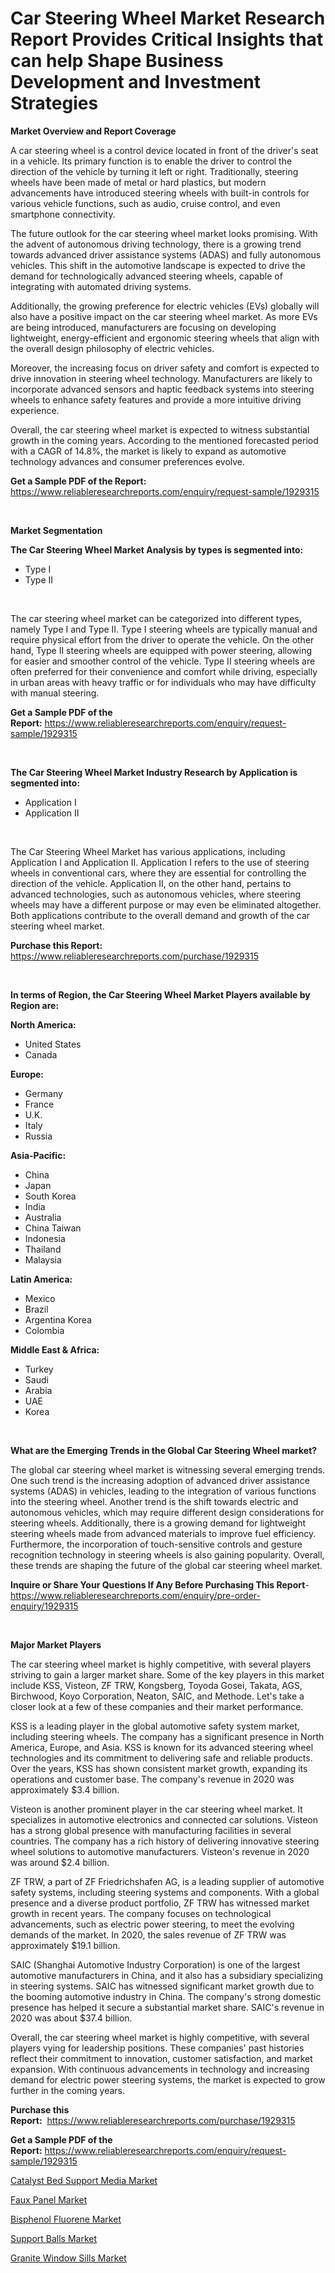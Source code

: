 <p><h1>Car Steering Wheel Market Research Report Provides Critical Insights that can help Shape Business Development and Investment Strategies</h1></p><p><strong>Market Overview and Report Coverage</strong></p>
<p><p>A car steering wheel is a control device located in front of the driver's seat in a vehicle. Its primary function is to enable the driver to control the direction of the vehicle by turning it left or right. Traditionally, steering wheels have been made of metal or hard plastics, but modern advancements have introduced steering wheels with built-in controls for various vehicle functions, such as audio, cruise control, and even smartphone connectivity.</p><p>The future outlook for the car steering wheel market looks promising. With the advent of autonomous driving technology, there is a growing trend towards advanced driver assistance systems (ADAS) and fully autonomous vehicles. This shift in the automotive landscape is expected to drive the demand for technologically advanced steering wheels, capable of integrating with automated driving systems.</p><p>Additionally, the growing preference for electric vehicles (EVs) globally will also have a positive impact on the car steering wheel market. As more EVs are being introduced, manufacturers are focusing on developing lightweight, energy-efficient and ergonomic steering wheels that align with the overall design philosophy of electric vehicles.</p><p>Moreover, the increasing focus on driver safety and comfort is expected to drive innovation in steering wheel technology. Manufacturers are likely to incorporate advanced sensors and haptic feedback systems into steering wheels to enhance safety features and provide a more intuitive driving experience.</p><p>Overall, the car steering wheel market is expected to witness substantial growth in the coming years. According to the mentioned forecasted period with a CAGR of 14.8%, the market is likely to expand as automotive technology advances and consumer preferences evolve.</p></p>
<p><strong>Get a Sample PDF of the Report:</strong> <a href="https://www.reliableresearchreports.com/enquiry/request-sample/1929315">https://www.reliableresearchreports.com/enquiry/request-sample/1929315</a></p>
<p>&nbsp;</p>
<p><strong>Market Segmentation</strong></p>
<p><strong>The Car Steering Wheel Market Analysis by types is segmented into:</strong></p>
<p><ul><li>Type I</li><li>Type II</li></ul></p>
<p>&nbsp;</p>
<p><p>The car steering wheel market can be categorized into different types, namely Type I and Type II. Type I steering wheels are typically manual and require physical effort from the driver to operate the vehicle. On the other hand, Type II steering wheels are equipped with power steering, allowing for easier and smoother control of the vehicle. Type II steering wheels are often preferred for their convenience and comfort while driving, especially in urban areas with heavy traffic or for individuals who may have difficulty with manual steering.</p></p>
<p><strong>Get a Sample PDF of the Report:</strong>&nbsp;<a href="https://www.reliableresearchreports.com/enquiry/request-sample/1929315">https://www.reliableresearchreports.com/enquiry/request-sample/1929315</a></p>
<p>&nbsp;</p>
<p><strong>The Car Steering Wheel Market Industry Research by Application is segmented into:</strong></p>
<p><ul><li>Application I</li><li>Application II</li></ul></p>
<p>&nbsp;</p>
<p><p>The Car Steering Wheel Market has various applications, including Application I and Application II. Application I refers to the use of steering wheels in conventional cars, where they are essential for controlling the direction of the vehicle. Application II, on the other hand, pertains to advanced technologies, such as autonomous vehicles, where steering wheels may have a different purpose or may even be eliminated altogether. Both applications contribute to the overall demand and growth of the car steering wheel market.</p></p>
<p><strong>Purchase this Report:</strong>&nbsp; <a href="https://www.reliableresearchreports.com/purchase/1929315">https://www.reliableresearchreports.com/purchase/1929315</a></p>
<p>&nbsp;</p>
<p><strong>In terms of Region, the Car Steering Wheel Market Players available by Region are:</strong></p>
<p>
    <p> <strong> North America: </strong>
        <ul>
            <li>United States</li>
            <li>Canada</li>
        </ul>
        </p> 
    <p> <strong> Europe: </strong>
        <ul>
            <li>Germany</li>
            <li>France</li>
            <li>U.K.</li>
            <li>Italy</li>
            <li>Russia</li>
        </ul>
        </p> 
    <p> <strong> Asia-Pacific: </strong>
        <ul>
            <li>China</li>
            <li>Japan</li>
            <li>South Korea</li>
            <li>India</li>
            <li>Australia</li>
            <li>China Taiwan</li>
            <li>Indonesia</li>
            <li>Thailand</li>
            <li>Malaysia</li>
        </ul>
        </p> 
    <p> <strong> Latin America: </strong>
        <ul>
            <li>Mexico</li>
            <li>Brazil</li>
            <li>Argentina Korea</li>
            <li>Colombia</li>
        </ul>
        </p> 
    <p> <strong> Middle East & Africa: </strong>
        <ul>
            <li>Turkey</li>
            <li>Saudi</li>
            <li>Arabia</li>
            <li>UAE</li>
            <li>Korea</li>
        </ul>
    </p>
    </p>
<p>&nbsp;</p>
<p><strong>What are the Emerging Trends in the Global Car Steering Wheel market?</strong></p>
<p><p>The global car steering wheel market is witnessing several emerging trends. One such trend is the increasing adoption of advanced driver assistance systems (ADAS) in vehicles, leading to the integration of various functions into the steering wheel. Another trend is the shift towards electric and autonomous vehicles, which may require different design considerations for steering wheels. Additionally, there is a growing demand for lightweight steering wheels made from advanced materials to improve fuel efficiency. Furthermore, the incorporation of touch-sensitive controls and gesture recognition technology in steering wheels is also gaining popularity. Overall, these trends are shaping the future of the global car steering wheel market.</p></p>
<p><strong>Inquire or Share Your Questions If Any Before Purchasing This Report</strong>- <a href="https://www.reliableresearchreports.com/enquiry/pre-order-enquiry/1929315">https://www.reliableresearchreports.com/enquiry/pre-order-enquiry/1929315</a></p>
<p>&nbsp;</p>
<p><strong>Major Market Players</strong></p>
<p><p>The car steering wheel market is highly competitive, with several players striving to gain a larger market share. Some of the key players in this market include KSS, Visteon, ZF TRW, Kongsberg, Toyoda Gosei, Takata, AGS, Birchwood, Koyo Corporation, Neaton, SAIC, and Methode. Let's take a closer look at a few of these companies and their market performance.</p><p>KSS is a leading player in the global automotive safety system market, including steering wheels. The company has a significant presence in North America, Europe, and Asia. KSS is known for its advanced steering wheel technologies and its commitment to delivering safe and reliable products. Over the years, KSS has shown consistent market growth, expanding its operations and customer base. The company's revenue in 2020 was approximately $3.4 billion.</p><p>Visteon is another prominent player in the car steering wheel market. It specializes in automotive electronics and connected car solutions. Visteon has a strong global presence with manufacturing facilities in several countries. The company has a rich history of delivering innovative steering wheel solutions to automotive manufacturers. Visteon's revenue in 2020 was around $2.4 billion.</p><p>ZF TRW, a part of ZF Friedrichshafen AG, is a leading supplier of automotive safety systems, including steering systems and components. With a global presence and a diverse product portfolio, ZF TRW has witnessed market growth in recent years. The company focuses on technological advancements, such as electric power steering, to meet the evolving demands of the market. In 2020, the sales revenue of ZF TRW was approximately $19.1 billion.</p><p>SAIC (Shanghai Automotive Industry Corporation) is one of the largest automotive manufacturers in China, and it also has a subsidiary specializing in steering systems. SAIC has witnessed significant market growth due to the booming automotive industry in China. The company's strong domestic presence has helped it secure a substantial market share. SAIC's revenue in 2020 was about $37.4 billion.</p><p>Overall, the car steering wheel market is highly competitive, with several players vying for leadership positions. These companies' past histories reflect their commitment to innovation, customer satisfaction, and market expansion. With continuous advancements in technology and increasing demand for electric power steering systems, the market is expected to grow further in the coming years.</p></p>
<p><strong>Purchase this Report:</strong>&nbsp;&nbsp;<a href="https://www.reliableresearchreports.com/purchase/1929315">https://www.reliableresearchreports.com/purchase/1929315</a></p>
<p></p>
<p><strong>Get a Sample PDF of the Report:</strong>&nbsp;<a href="https://www.reliableresearchreports.com/enquiry/request-sample/1929315">https://www.reliableresearchreports.com/enquiry/request-sample/1929315</a></p>
<p><p><a href="https://medium.com/@shubham99912151/catalyst-bed-support-media-market-size-cagr-trends-2024-2030-6e66b68d5381">Catalyst Bed Support Media Market</a></p><p><a href="https://github.com/santosh758595/Market-Research-Report-List-1/blob/main/faux-panel-market.md">Faux Panel Market</a></p><p><a href="https://medium.com/@s40138378/bisphenol-fluorene-market-analysis-its-cagr-market-segmentation-and-global-industry-overview-8f57c12b011a">Bisphenol Fluorene Market</a></p><p><a href="https://medium.com/@santosh99915121/support-balls-market-competitive-analysis-market-trends-and-forecast-to-2030-e11af61f4cf2">Support Balls Market</a></p><p><a href="https://github.com/Chiragrp26/Market-Research-Report-List-1/blob/main/granite-window-sills-market.md">Granite Window Sills Market</a></p></p>